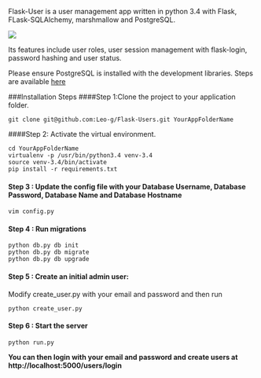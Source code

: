 Flask-User is a user management app written  in python 3.4 with Flask, FLask-SQLAlchemy, marshmallow and PostgreSQL.

![](https://travis-ci.org/Leo-g/Flask-Users.svg?branch=master)

Its features include user roles, user session management with flask-login, password hashing and user status.

Please ensure PostgreSQL is installed with the development libraries. Steps are available [here](http://techarena51.com/index.php/flask-sqlalchemy-postgresql-tutorial/)


###Installation Steps
####Step 1:Clone the project to your application folder.

    git clone git@github.com:Leo-g/Flask-Users.git YourAppFolderName

####Step 2: Activate the virtual environment.
 
    cd YourAppFolderName
    virtualenv -p /usr/bin/python3.4 venv-3.4
    source venv-3.4/bin/activate
    pip install -r requirements.txt 

#### Step 3 : Update the config file with your Database Username, Database Password, Database Name and Database Hostname

    vim config.py

#### Step 4 : Run migrations 
   
    python db.py db init
    python db.py db migrate
    python db.py db upgrade
    
####  Step 5 : Create an initial admin user: 
   Modify create_user.py with your email and password and then run
   
    python create_user.py  
   
####  Step 6 : Start the server
    python run.py

**You can then login with your email and password and create users at  http://localhost:5000/users/login**
